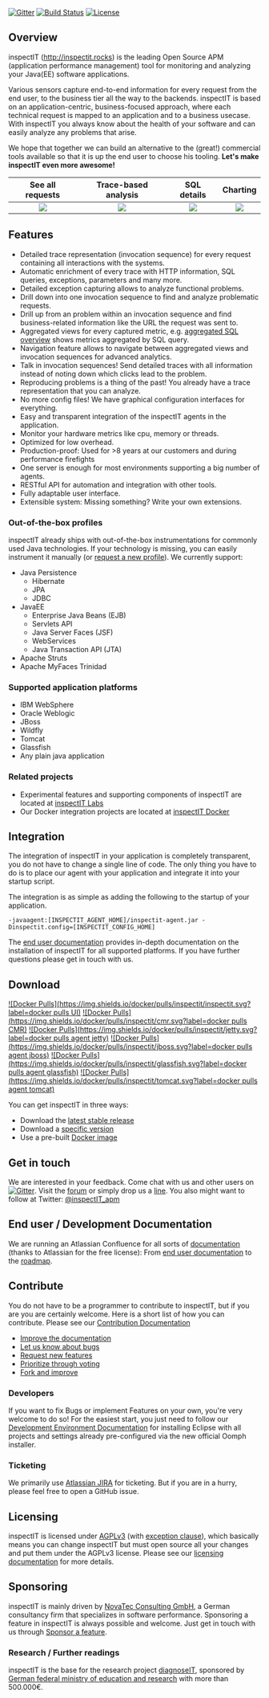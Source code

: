 [![Gitter](https://img.shields.io/badge/Gitter-join%20chat-brightgreen.svg)](https://gitter.im/inspectIT/chat?utm_source=badge&utm_medium=badge&utm_campaign=pr-badge&utm_content=badge) [![Build Status](http://jenkins.inspectit.rocks/buildStatus/icon?job=inspectIT%20-%20Integration)](http://jenkins.inspectit.rocks/job/inspectIT%20-%20Integration/) [![License](https://img.shields.io/badge/License-AGPLv3--with--exception-brightgreen.svg)](https://github.com/inspectIT/inspectIT/blob/master/license/LICENSE.txt)

## Overview
inspectIT (http://inspectit.rocks) is the leading Open Source APM (application performance management) tool for monitoring and analyzing your Java(EE) software applications.

Various sensors capture end-to-end information for every request from the end user, to the business tier all the way to the backends. inspectIT is based on an application-centric, business-focused approach, where each technical request is mapped to an application and to a business usecase. With inspectIT you always know about the health of your software and can easily analyze any problems that arise.

We hope that together we can build an alternative to the (great!) commercial tools available so that it is up the end user to choose his tooling. **Let's make inspectIT even more awesome!**

| See all requests | Trace-based analysis | SQL details | Charting |
:-------------------------:|:-------------------------:|:-------------------------:|:-------------------------:
|![](http://inspectit.github.io/inspectIT/screenshots/httOverview.png) | ![](http://inspectit.github.io/inspectIT/screenshots/invocWithSQLLocate.png) | ![](http://inspectit.github.io/inspectIT/screenshots/sqlOverviewWithStorage.png) | ![](http://inspectit.github.io/inspectIT/screenshots/graphsRepo.png)|

## Features
- Detailed trace representation (invocation sequence) for every request containing all interactions with the systems.
- Automatic enrichment of every trace with HTTP information, SQL queries, exceptions, parameters and many more.
- Detailed exception capturing allows to analyze functional problems.
- Drill down into one invocation sequence to find and analyze problematic requests.
- Drill up from an problem within an invocation sequence and find business-related information like the URL the  request was sent to.
- Aggregated views for every captured metric, e.g. [aggregated SQL overview](http://inspectit.github.io/inspectIT/screenshots/sqlOverviewWithStorage.png) shows metrics aggregated by SQL query.
- Navigation feature allows to navigate between aggregated views and invocation sequences for advanced analytics.
- Talk in invocation sequences! Send detailed traces with all information instead of noting down which clicks lead to the problem.
- Reproducing problems is a thing of the past! You already have a trace representation that you can analyze.
- No more config files! We have graphical configuration interfaces for everything.
- Easy and transparent integration of the inspectIT agents in the application.
- Monitor your hardware metrics like cpu, memory or threads.
- Optimized for low overhead.
- Production-proof: Used for >8 years at our customers and during performance firefights
- One server is enough for most environments supporting a big number of agents.  
- RESTful API for automation and integration with other tools.
- Fully adaptable user interface.
- Extensible system: Missing something? Write your own extensions.

### Out-of-the-box profiles
inspectIT already ships with out-of-the-box instrumentations for commonly used Java technologies. If your technology is missing, you can easily instrument it manually (or [request a new profile](https://inspectit-performance.atlassian.net/wiki/display/CONTRIBUTE/Add+feature+requests)). We currently support:
- Java Persistence
  - Hibernate
  - JPA
  - JDBC
- JavaEE
  - Enterprise Java Beans (EJB)
  - Servlets API
  - Java Server Faces (JSF)
  - WebServices
  - Java Transaction API (JTA)
- Apache Struts
- Apache MyFaces Trinidad

### Supported application platforms
- IBM WebSphere
- Oracle Weblogic
- JBoss
- Wildfly
- Tomcat
- Glassfish
- Any plain java application


### Related projects
- Experimental features and supporting components of inspectIT are located at [inspectIT Labs]( https://github.com/inspectIT-labs)
- Our Docker integration projects are located at [inspectIT Docker](https://github.com/inspectit-docker)


## Integration
The integration of inspectIT in your application is completely transparent, you do not have to change a single line of code. The only thing you have to do is to place our agent with your application and integrate it into your startup script.

The integration is as simple as adding the following to the startup of your application.

```
-javaagent:[INSPECTIT_AGENT_HOME]/inspectit-agent.jar -Dinspectit.config=[INSPECTIT_CONFIG_HOME] 
```

The [end user documentation](https://inspectit-performance.atlassian.net/wiki/display/DOC/End+User+Documentation+Home) provides in-depth documentation on the installation of inspectIT for all supported platforms. If you have further questions please get in touch with us.


## Download
[![Docker Pulls](https://img.shields.io/docker/pulls/inspectit/inspectit.svg?label=docker pulls UI)](https://registry.hub.docker.com/u/inspectit/inspectit/) [![Docker Pulls](https://img.shields.io/docker/pulls/inspectit/cmr.svg?label=docker pulls CMR)](https://registry.hub.docker.com/u/inspectit/cmr/) [![Docker Pulls](https://img.shields.io/docker/pulls/inspectit/jetty.svg?label=docker pulls agent jetty)](https://registry.hub.docker.com/u/inspectit/jetty/) [![Docker Pulls](https://img.shields.io/docker/pulls/inspectit/jboss.svg?label=docker pulls agent jboss)](https://registry.hub.docker.com/u/inspectit/jboss/) [![Docker Pulls](https://img.shields.io/docker/pulls/inspectit/glassfish.svg?label=docker pulls agent glassfish)](https://registry.hub.docker.com/u/inspectit/glassfish/) [![Docker Pulls](https://img.shields.io/docker/pulls/inspectit/tomcat.svg?label=docker pulls agent tomcat)](https://registry.hub.docker.com/u/inspectit/tomcat/)


You can get inspectIT in three ways:
- Download the [latest stable release](https://github.com/inspectIT/inspectIT/releases/latest)
- Download a [specific version](https://github.com/inspectIT/inspectIT/releases)
- Use a pre-built [Docker image](https://hub.docker.com/u/inspectit/)

## Get in touch
We are interested in your feedback. Come chat with us and other users on [![Gitter](https://img.shields.io/badge/Gitter-join%20chat-brightgreen.svg)](https://gitter.im/inspectIT/chat?utm_source=badge&utm_medium=badge&utm_campaign=pr-badge&utm_content=badge). Visit the [forum](https://groups.google.com/forum/#!forum/inspectit) or simply drop us a [line](mailto:info.inspectit@novatec-gmbh.de). You also might want to follow at Twitter: [@inspectIT_apm](https://twitter.com/inspectit_apm)


## End user / Development Documentation
We are running an Atlassian Confluence for all sorts of [documentation](https://inspectit-performance.atlassian.net/wiki) (thanks to Atlassian for the free license):
From [end user documentation](https://inspectit-performance.atlassian.net/wiki/display/DOC/End+User+Documentation+Home) to the [roadmap](https://inspectit-performance.atlassian.net/wiki/display/ROAD/Roadmap+Home).

## Contribute
You do not have to be a programmer to contribute to inspectIT, but if you are you are certainly welcome. Here is a short list of how you can contribute. Please see our [Contribution Documentation](https://inspectit-performance.atlassian.net/wiki/display/CONTRIBUTE/Contribute+Home)
- [Improve the documentation](https://inspectit-performance.atlassian.net/wiki/display/CONTRIBUTE/Contribute+documentation)
- [Let us know about bugs](https://inspectit-performance.atlassian.net/wiki/display/CONTRIBUTE/Contribute+a+bug+report)
- [Request new features](https://inspectit-performance.atlassian.net/wiki/display/CONTRIBUTE/Add+feature+requests)
- [Prioritize through voting](https://inspectit-performance.atlassian.net/wiki/display/CONTRIBUTE/Vote+for+features+and+bugs)
- [Fork and improve](https://inspectit-performance.atlassian.net/wiki/display/CONTRIBUTE/Contribute+source+code)

### Developers
If you want to fix Bugs or implement Features on your own, you're very welcome to do so! For the easiest start, you just need to follow our [Development Environment Documentation](https://inspectit-performance.atlassian.net/wiki/display/DEV/Development+Environment) for installing Eclipse with all projects and settings already pre-configured via the new official Oomph installer.

### Ticketing
We primarily use [Atlassian JIRA](https://inspectit-performance.atlassian.net/secure/Dashboard.jspa) for ticketing. But if you are in a hurry, please feel free to open a GitHub issue.

## Licensing
inspectIT is licensed under [AGPLv3](https://github.com/inspectIT/inspectIT/blob/master/license/LICENSE.txt) (with [exception clause](https://github.com/inspectIT/inspectIT/blob/master/license/LICENSEEXCEPTIONS.txt)), which basically means you can change inspectIT but must open source all your changes and put them under the AGPLv3 license. Please see our [licensing documentation](https://inspectit-performance.atlassian.net/wiki/display/LIC/Licensing) for more details.

## Sponsoring
inspectIT is mainly driven by [NovaTec Consulting GmbH](http://www.novatec-gmbh.de/), a German consultancy firm that specializes in software performance. Sponsoring a feature in inspectIT is always possible and welcome. Just get in touch with us through [Sponsor a feature](https://inspectit-performance.atlassian.net/wiki/display/CONTRIBUTE/Sponsor+a+feature).

### Research / Further readings
inspectIT is the base for the research project [diagnoseIT](http://diagnoseit.github.io/), sponsored by [German federal ministry of education and research](http://www.bmbf.de) with more than 500.000€.

<!-- interesting badges for further integration -->
<!-- coveralls.io badge -->
<!-- [![Coverage Status](https://coveralls.io/repos/OCA/product-attribute/badge.png?branch=8.0)](https://coveralls.io/r/OCA/product-attribute?branch=8.0) -->
<!-- [![Bountysource](https://img.shields.io/bountysource/team/inspectit/activity.svg)]() -->
